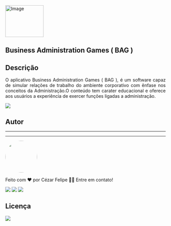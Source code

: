 
<img src="https://i.ibb.co/vkyVxwj/Group-6.png"  alt="Image" height="100" width="120" />

## Business Administration Games ( BAG )  

## Descrição

<p align="justify"> O aplicativo Business Administration Games ( BAG ), é um software capaz de simular relações de trabalho do ambiente corporativo com ênfase nos conceitos da Administração.O conteúdo tem carater educacional e oferece aos usuários a experiência de exercer funções ligadas a administração. </p>



<img src="https://img.shields.io/static/v1?label=spring&message=framework&color=blue&style=for-the-badge&logo=spring"/>

## **Autor**
---
----


<img style="border-radius: 50%;" src="https://avatars.githubusercontent.com/u/29206101?v=4" width="100px;" alt=""/>

Feito com ❤️ por Cézar Felipe 👋🏽 Entre em contato!

 <a href="https://www.instagram.com/cezar_felpis/" target="_blank"><img src="https://img.shields.io/badge/-Instagram-%23E4405F?style=for-the-badge&logo=instagram&logoColor=white" target="_blank"></a>
  <a href = "mailto:cezarfelipe2008@outlook.com"><img src="https://img.shields.io/badge/-Gmail-%23333?style=for-the-badge&logo=gmail&logoColor=white" target="_blank"></a>
  <a href="https://www.linkedin.com/in/cezarfelipedasilva/" target="_blank"><img src="https://img.shields.io/badge/-LinkedIn-%230077B5?style=for-the-badge&logo=linkedin&logoColor=white" target="_blank"></a> 
    
## Licença
<a href="https://github.com/CezarFelipe/micro-service-springcloud/blob/main/LICENSE" target="_blank"><img src="https://img.shields.io/badge/license-MIT-green" target="_blank"></a>
